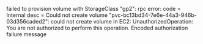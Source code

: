 failed to provision volume with StorageClass "gp2": rpc error: code = Internal desc = Could not create volume "pvc-bc13bd34-7e6e-44a3-946b-03d356caded2": could not create volume in EC2: UnauthorizedOperation: You are not authorized to perform this operation. Encoded authorization failure message
